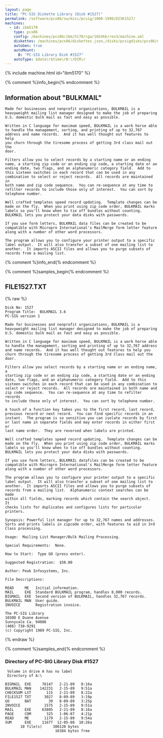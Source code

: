 ```yaml
---
layout: page
title: "PC-SIG Diskette Library (Disk #1527)"
permalink: /software/pcx86/sw/misc/pcsig/1000-1999/DISK1527/
machines:
  - id: ibm5170
    type: pcx86
    config: /machines/pcx86/ibm/5170/cga/1024kb/rev3/machine.xml
    diskettes: /machines/pcx86/diskettes.json,/disks/pcsigdisks/pcx86/diskettes.json
    autoGen: true
    autoMount:
      B: "PC-SIG Library Disk #1527"
    autoType: $date\r$time\rB:\rDIR\r
---
```


{% include machine.html id="ibm5170" %}

{% comment %}info_begin{% endcomment %}

## Information about "BULKMAIL"

    Made for businesses and nonprofit organizations, BULKMAIL is a
    heavyweight mailing list manager designed to make the job of preparing
    U.S. domestic bulk mail as fast and easy as possible.
    
    Written in C language for maximum speed, BULKMAIL is a work horse able
    to handle the management, sorting, and printing of up to 32,767
    address and name records.  And it has well thought out features to help
    you churn through the tiresome process of getting 3rd class mail out the
    door.
    
    Filters allow you to select records by a starting name or an ending
    name, a starting zip code or an ending zip code, a starting date or an
    ending date, two flags, and an alphanumeric category field.  Add to
    this sixteen switches in each record that can be used in any
    combination to select or reject records.  All records are maintained in
    both name and zip code sequence.  You can re-sequence at any time to
    refilter records to include those only of interest.  You can sort by
    telephone number.
    
    Well crafted templates speed record updating.  Template changes can be
    made on the fly.  When you print using zip code order, BULKMAIL marks
    labels so you'll know when to tie off bundles without counting.
    BULKMAIL lets you protect your data disks with passwords.
    
    If you use form letters, BULKMAIL data files can be created to be
    compatible with Micropro International's MailMerge form letter feature
    along with a number of other word processors.
    
    The program allows you to configure your printer output to a specific
    label output.  It will also transfer a subset of one mailing list to
    another.  It imports ASCII files and allows you to purge subsets of
    records from a mailing list.
{% comment %}info_end{% endcomment %}

{% comment %}samples_begin{% endcomment %}

## FILE1527.TXT

{% raw %}
```
Disk No: 1527
Program Title:  BULKMAIL 3.6
PC-SIG version 1

Made for businesses and nonprofit organizations, BULKMAIL is a
heavyweight mailing list manager designed to make the job of preparing
U.S. domestic bulk mail as fast and easy as possible.

Written in C language for maximum speed, BULKMAIL is a work horse able
to handle the management, sorting and printing of up to 32,767 address
and name records.  And it has well thought out features to help you
churn through the tiresome process of getting 3rd Class mail out the
door.

Filters allow you select records by a starting name or an ending name, a
starting zip code or an ending zip code, a starting date or an ending
date, two flags, and an alphanumeric category field.  Add to this
sixteen switches in each record that can be used in any combination to
select or reject records.  All records are maintained in both name and
zip code sequence.  You can re-sequence at any time to refilter records
to include those only of interest.  You can sort by telephone number.

A touch of a function key takes you to the first record, last record,
previous record or next record.  You can find specific records in an
instant.  The program is so sensitive you can isolate records by first
or last name in separate fields and may enter records in either first or
last name order.  They are reversed when labels are printed.

Well crafted templates speed record updating.  Template changes can be
made on the fly.  When you print using zip code order, BULKMAIL marks
labels so you'll know when to tie off bundles without counting.
BULKMAIL lets you protect your data disks with passwords.

If you use form letters, BULKMAIL datafiles can be created to be
compatible with Micropro International's MailMerge form letter feature
along with a number of other word processors.

The program allows you to configure your printer output to a specific
label output.  It will also transfer a subset of one mailing list to
another.  It imports ASCII files and allows you to purge subsets of
records from a mailing list.  Alphanumeric context searches can be made
within all fields, marking records which contain the search object.  It
checks lists for duplicates and configures lists for particular
printers.

Synopsis: Powerful list manager for up to 32,767 names and addresses.
Sorts and prints labels in zipcode order, with features to aid in 3rd
Class processing.

Usage:  Mailing List Manager/Bulk Mailing Processing.

Special Requirements:  None.

How to Start:  Type GO (press enter).

Suggested Registration:  $50.00

Author: Peak Infosystems, Inc.

File Descriptions:

READ     ME   Initial information.
MAIL     EXE  Standard BULKMAIL program, handles 8,000 records.
BIGMAIL  EXE  Second version of BULKMAIL, handles 32,767 records.
BULKMAIL MAN  User guide.
INVOICE       Registration invoice.

The PC-SIG Library
1030D E Duane Avenue
Sunnyvale Ca. 94086
(408) 730-9291
(c) Copyright 1989 PC-SIG, Inc.

```
{% endraw %}

{% comment %}samples_end{% endcomment %}

### Directory of PC-SIG Library Disk #1527

     Volume in drive A has no label
     Directory of A:\

    BIGMAIL  EXE     76147   2-21-89   8:16a
    BULKMAIL MAN    142231   2-15-89   9:51a
    CHECKSUM LST       115   2-21-89   8:22a
    FILE1527 TXT      3027   8-09-89   3:19p
    GO       BAT        39   8-09-89   3:25p
    INVOICE           1575   2-15-89   9:51a
    MAIL     EXE     63805   2-21-89   8:16a
    PAGE     COM       325   1-06-87   4:21p
    READ     ME       1179   2-15-89   9:54a
    SUM      EXE     11677  12-05-88  10:26a
           10 file(s)     300120 bytes
                           16384 bytes free

